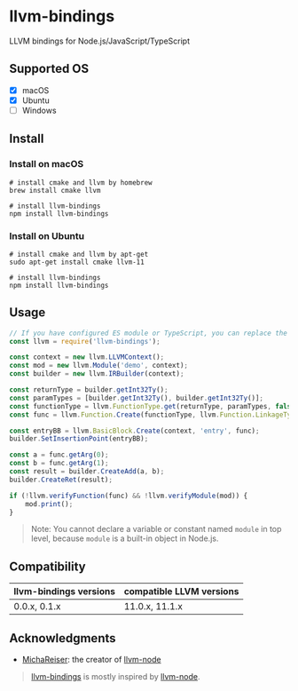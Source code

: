 # llvm-bindings

LLVM bindings for Node.js/JavaScript/TypeScript

## Supported OS

- [x] macOS
- [x] Ubuntu
- [ ] Windows

## Install

### Install on macOS

```shell
# install cmake and llvm by homebrew
brew install cmake llvm

# install llvm-bindings
npm install llvm-bindings
```

### Install on Ubuntu

```shell
# install cmake and llvm by apt-get
sudo apt-get install cmake llvm-11

# install llvm-bindings
npm install llvm-bindings
```

## Usage

```javascript
// If you have configured ES module or TypeScript, you can replace the next line with `import llvm from 'llvm-bindings';`
const llvm = require('llvm-bindings');

const context = new llvm.LLVMContext();
const mod = new llvm.Module('demo', context);
const builder = new llvm.IRBuilder(context);

const returnType = builder.getInt32Ty();
const paramTypes = [builder.getInt32Ty(), builder.getInt32Ty()];
const functionType = llvm.FunctionType.get(returnType, paramTypes, false);
const func = llvm.Function.Create(functionType, llvm.Function.LinkageTypes.ExternalLinkage, 'add', mod);

const entryBB = llvm.BasicBlock.Create(context, 'entry', func);
builder.SetInsertionPoint(entryBB);

const a = func.getArg(0);
const b = func.getArg(1);
const result = builder.CreateAdd(a, b);
builder.CreateRet(result);

if (!llvm.verifyFunction(func) && !llvm.verifyModule(mod)) {
    mod.print();
}
```

> Note: You cannot declare a variable or constant named `module` in top level, because `module` is a built-in object in Node.js.

## Compatibility

| llvm-bindings versions  |  compatible LLVM versions |
| ------------ | ------------ |
|  0.0.x, 0.1.x |  11.0.x, 11.1.x |

## Acknowledgments
- [MichaReiser](https://github.com/MichaReiser): the creator of [llvm-node](https://github.com/MichaReiser/llvm-node)

> [llvm-bindings](https://github.com/ApsarasX/llvm-bindings) is mostly inspired by [llvm-node](https://github.com/MichaReiser/llvm-node).